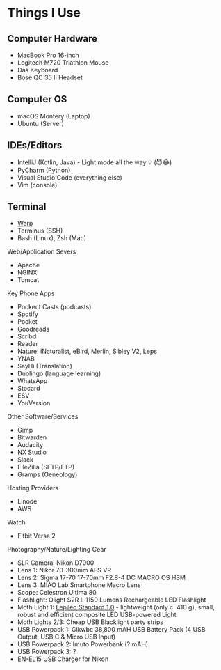 # Things I Use

## Computer Hardware
* MacBook Pro 16-inch
* Logitech M720 Triathlon Mouse
* Das Keyboard
* Bose QC 35 II Headset

## Computer OS
* macOS Montery (Laptop)
* Ubuntu (Server)

## IDEs/Editors
* IntelliJ (Kotlin, Java) - Light mode all the way 💡 (😈😂)
* PyCharm (Python)
* Visual Studio Code (everything else)
* Vim (console)

## Terminal
* [Warp](https://www.warp.dev/)
* Terminus (SSH)
* Bash (Linux), Zsh (Mac)

Web/Application Severs
* Apache
* NGINX
* Tomcat

Key Phone Apps
* Pockect Casts (podcasts)
* Spotify
* Pocket
* Goodreads
* Scribd
* Reader
* Nature: iNaturalist, eBird, Merlin, Sibley V2, Leps
* YNAB
* SayHi (Translation)
* Duolingo (language learning)
* WhatsApp
* Stocard
* ESV
* YouVersion

Other Software/Services
* Gimp
* Bitwarden
* Audacity
* NX Studio
* Slack
* FileZilla (SFTP/FTP)
* Gramps (Geneology)

Hosting Providers
* Linode
* AWS

Watch
* Fitbit Versa 2

Photography/Nature/Lighting Gear
* SLR Camera: Nikon D7000
* Lens 1: Nikor 70-300mm AFS VR
* Lens 2: Sigma 17-70 17-70mm F2.8-4 DC MACRO OS HSM 
* Lens 3: MIAO Lab Smartphone Macro Lens
* Scope: Celestron Ultima 80
* Flashlight: Olight S2R II 1150 Lumens Rechargeable LED Flashlight
* Moth Light 1: [Lepiled Standard 1.0](https://www.gunnarbrehm.de/en/lepi-led) - lightweight (only c. 410 g), small, robust and efficient composite LED USB-powered Light
* Moth Lights 2/3: Cheap USB Blacklight party strips
* USB Powerpack 1: Gikwbc 38,800 mAH USB Battery Pack (4 USB Output, USB C & Micro USB Input)
* USB Powerpack 2: Imuto Powerbank (? mAH)
* USB Powerpack 3: ?
* EN-EL15 USB Charger for Nikon
